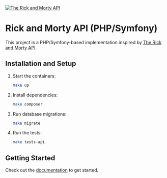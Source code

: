 [![The Rick and Morty API](https://repository-images.githubusercontent.com/120371205/b6740400-92d4-11ea-8a13-d5f6e0558e9b)](https://rickandmortyapi.com)

# Rick and Morty API (PHP/Symfony)

This project is a PHP/Symfony-based implementation inspired by [The Rick and Morty API](https://rickandmortyapi.com).

## Installation and Setup
1. Start the containers:

    ```bash
    make up
    ```

2. Install dependencies:

    ```bash
    make composer
    ```

3. Run database migrations:

    ```bash
    make migrate
    ```

4. Run the tests:

    ```bash
    make tests-api
    ```


## Getting Started
Check out the [documentation](https://rickandmortyapi.com/documentation) to get started.
